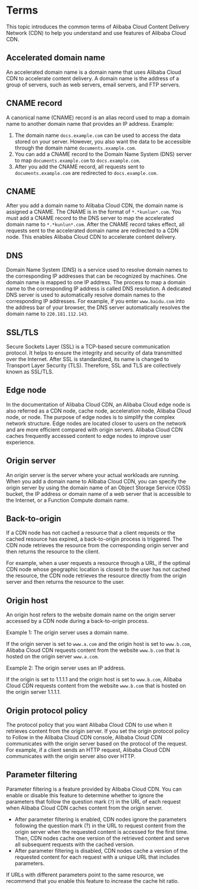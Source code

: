 # Terms

This topic introduces the common terms of Alibaba Cloud Content Delivery Network \(CDN\) to help you understand and use features of Alibaba Cloud CDN.

## Accelerated domain name

An accelerated domain name is a domain name that uses Alibaba Cloud CDN to accelerate content delivery. A domain name is the address of a group of servers, such as web servers, email servers, and FTP servers.

## CNAME record

A canonical name \(CNAME\) record is an alias record used to map a domain name to another domain name that provides an IP address. Example:

1.  The domain name `docs.example.com` can be used to access the data stored on your server. However, you also want the data to be accessible through the domain name `documents.example.com`.
2.  You can add a CNAME record to the Domain Name System \(DNS\) server to map `documents.example.com` to `docs.example.com`.
3.  After you add the CNAME record, all requests sent to `documents.example.com` are redirected to `docs.example.com`.

## CNAME

After you add a domain name to Alibaba Cloud CDN, the domain name is assigned a CNAME. The CNAME is in the format of `*.*kunlun*.com`. You must add a CNAME record to the DNS server to map the accelerated domain name to `*.*kunlun*.com`. After the CNAME record takes effect, all requests sent to the accelerated domain name are redirected to a CDN node. This enables Alibaba Cloud CDN to accelerate content delivery.

## DNS

Domain Name System \(DNS\) is a service used to resolve domain names to the corresponding IP addresses that can be recognized by machines. One domain name is mapped to one IP address. The process to map a domain name to the corresponding IP address is called DNS resolution. A dedicated DNS server is used to automatically resolve domain names to the corresponding IP addresses. For example, if you enter `www.baidu.com` into the address bar of your browser, the DNS server automatically resolves the domain name to `220.181.112.143`.

## SSL/TLS

Secure Sockets Layer \(SSL\) is a TCP-based secure communication protocol. It helps to ensure the integrity and security of data transmitted over the Internet. After SSL is standardized, its name is changed to Transport Layer Security \(TLS\). Therefore, SSL and TLS are collectively known as SSL/TLS.

## Edge node

In the documentation of Alibaba Cloud CDN, an Alibaba Cloud edge node is also referred as a CDN node, cache node, acceleration node, Alibaba Cloud node, or node. The purpose of edge nodes is to simplify the complex network structure. Edge nodes are located closer to users on the network and are more efficient compared with origin servers. Alibaba Cloud CDN caches frequently accessed content to edge nodes to improve user experience.

## Origin server

An origin server is the server where your actual workloads are running. When you add a domain name to Alibaba Cloud CDN, you can specify the origin server by using the domain name of an Object Storage Service \(OSS\) bucket, the IP address or domain name of a web server that is accessible to the Internet, or a Function Compute domain name.

## Back-to-origin

If a CDN node has not cached a resource that a client requests or the cached resource has expired, a back-to-origin process is triggered. The CDN node retrieves the resource from the corresponding origin server and then returns the resource to the client.

For example, when a user requests a resource through a URL, if the optimal CDN node whose geographic location is closest to the user has not cached the resource, the CDN node retrieves the resource directly from the origin server and then returns the resource to the user.

## Origin host

An origin host refers to the website domain name on the origin server accessed by a CDN node during a back-to-origin process.

Example 1: The origin server uses a domain name.

If the origin server is set to `www.a.com` and the origin host is set to `www.b.com`, Alibaba Cloud CDN requests content from the website `www.b.com` that is hosted on the origin server `www.a.com`.

Example 2: The origin server uses an IP address.

If the origin is set to 1.1.1.1 and the origin host is set to `www.b.com`, Alibaba Cloud CDN requests content from the website `www.b.com` that is hosted on the origin server 1.1.1.1.

## Origin protocol policy

The protocol policy that you want Alibaba Cloud CDN to use when it retrieves content from the origin server. If you set the origin protocol policy to Follow in the Alibaba Cloud CDN console, Alibaba Cloud CDN communicates with the origin server based on the protocol of the request. For example, if a client sends an HTTP request, Alibaba Cloud CDN communicates with the origin server also over HTTP.

## Parameter filtering

Parameter filtering is a feature provided by Alibaba Cloud CDN. You can enable or disable this feature to determine whether to ignore the parameters that follow the question mark \(`?`\) in the URL of each request when Alibaba Cloud CDN caches content from the origin server.

-   After parameter filtering is enabled, CDN nodes ignore the parameters following the question mark \(?\) in the URL to request content from the origin server when the requested content is accessed for the first time. Then, CDN nodes cache one version of the retrieved content and serve all subsequent requests with the cached version.
-   After parameter filtering is disabled, CDN nodes cache a version of the requested content for each request with a unique URL that includes parameters.

If URLs with different parameters point to the same resource, we recommend that you enable this feature to increase the cache hit ratio.

